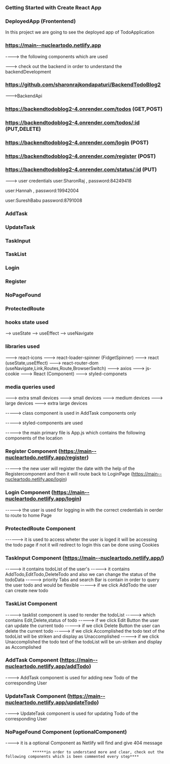 ### Getting Started with Create React App

### DeployedApp (Frontentend)
In this project we are going to see the deployed app of TodoApplication 

### https://main--nucleartodo.netlify.app

----> the following components which are used

---> check out the backend in order to understand the backendDevelopment
### https://github.com/sharonrajkondapaturi/BackendTodoBlog2 

--->BackendApi
### https://backendtodoblog2-4.onrender.com/todos (GET,POST)
### https://backendtodoblog2-4.onrender.com/todos/:id (PUT,DELETE)
### https://backendtodoblog2-4.onrender.com/login (POST)
### https://backendtodoblog2-4.onrender.com/register (POST)
### https://backendtodoblog2-4.onrender.com/status/:id (PUT)

---> user credentials
  user:SharonRaj ,
  password:84249418

  user:Hannah ,
  password:19942004

  user:SureshBabu
  password:8791008

### AddTask
### UpdateTask
### TaskInput
### TaskList
### Login
### Register
### NoPageFound
### ProtectedRoute

### hooks state used
--> useState
--> useEffect
--> useNavigate

### libraries used
---> react-icons
---> react-loader-spinner (FidgetSpinner)
---> react (useState,useEffect)
---> react-router-dom (useNavigate,Link,Routes,Route,BrowserSwitch)
---> axios
---> js-cookie
---> React (Component)
---> styled-componets

### media queries used
---> extra small devices
---> small devices
---> medium devices
---> large devices
---> extra large devices


-----> class component is used in AddTask components only

-----> styled-components are used 

-----> the main primary file is App.js which contains the following components of the location

### Register Component (https://main--nucleartodo.netlify.app/register)

-----> the new user will register the date with the help of the Registercomponent and then it will route back to LoginPage (https://main--nucleartodo.netlify.app/login)

### Login Component (https://main--nucleartodo.netlify.app/login)

-----> the user is used for logging in with the correct credentials in oerder to route to home Page

### ProtectedRoute Component 

------> it is used to access wheter the user is loged it will be accessing the todo page if not it will redirect to login this can be done using Cookies

### TaskInput Component (https://main--nucleartodo.netlify.app/)

-----> it contains todoList of the user's
-----> it contains AddTodo,EditTodo,DeleteTodo and also we can change the status of the todoData
-----> priority Tabs and search Bar is contain in order to query the user todo and would be flexible
-----> if we click AddTodo the user can create new todo 

### TaskList Component 

-----> tasklist component is used to render the todoList 
-----> which contains Edit,Delete,status of todo
-----> if we click Edit Button the user can update the current todo
-----> if we click Delete Button the user can delete the current todo
-----> if we click Accomplished the todo text of the todoList will be striken and display as Unaccomplished 
-----> if we click Unaccomplished the todo text of the todoList will be un-striken and display as Accomplished 

### AddTask Component (https://main--nucleartodo.netlify.app/addTodo)

----> AddTask component is used for adding new Todo of the corresponding User

### UpdateTask Component (https://main--nucleartodo.netlify.app/updateTodo)

----> UpdateTask component is used for updating Todo of the corresponding User

### NoPageFound Component (optionalComponent)

----> it is a optional Component as Netlify will find and give 404 message


                ******in order to understand more and clear, check out the following components which is been commented every step****

                                 
